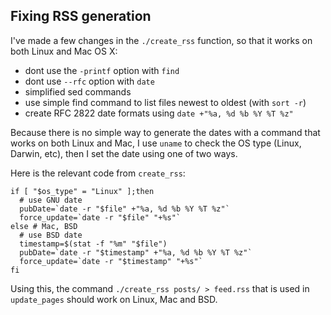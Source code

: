 ## Fixing RSS generation

I've made a few changes in the `./create_rss` function, so that it works on both Linux and Mac OS X:

- dont use the `-printf` option with `find`
- dont use `--rfc` option with `date`
- simplified sed commands
- use simple find command to list files newest to oldest (with `sort -r`)
- create RFC 2822 date formats using `date +"%a, %d %b %Y %T %z"`

Because there is no simple way to generate the dates with a command that works on both Linux and Mac, I use `uname` to check the OS type (Linux, Darwin, etc), then I set the date using one of two ways.

Here is the relevant code from `create_rss`:

```
if [ "$os_type" = "Linux" ];then
  # use GNU date
  pubDate=`date -r "$file" +"%a, %d %b %Y %T %z"`
  force_update=`date -r "$file" "+%s"`
else # Mac, BSD
  # use BSD date
  timestamp=$(stat -f "%m" "$file")
  pubDate=`date -r "$timestamp" +"%a, %d %b %Y %T %z"`
  force_update=`date -r "$timestamp" "+%s"`
fi
```

Using this, the command `./create_rss posts/ > feed.rss` that is used in `update_pages` should work on Linux, Mac and BSD.
